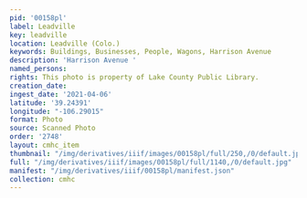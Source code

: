 ```yaml
---
pid: '00158pl'
label: Leadville
key: leadville
location: Leadville (Colo.)
keywords: Buildings, Businesses, People, Wagons, Harrison Avenue
description: 'Harrison Avenue '
named_persons: 
rights: This photo is property of Lake County Public Library.
creation_date: 
ingest_date: '2021-04-06'
latitude: '39.24391'
longitude: "-106.29015"
format: Photo
source: Scanned Photo
order: '2748'
layout: cmhc_item
thumbnail: "/img/derivatives/iiif/images/00158pl/full/250,/0/default.jpg"
full: "/img/derivatives/iiif/images/00158pl/full/1140,/0/default.jpg"
manifest: "/img/derivatives/iiif/00158pl/manifest.json"
collection: cmhc
---
```

